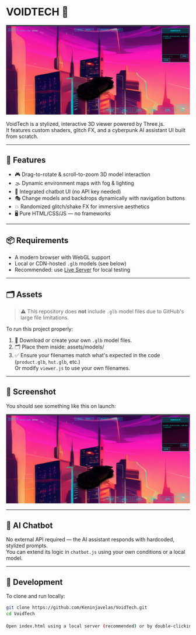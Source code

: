 # VOIDTECH 🌌

![VOIDTECH Screenshot](./Image.png)

VoidTech is a stylized, interactive 3D viewer powered by Three.js.  
It features custom shaders, glitch FX, and a cyberpunk AI assistant UI built from scratch.

---

## 🚀 Features

- 🎮 Drag-to-rotate & scroll-to-zoom 3D model interaction  
- 🌫️ Dynamic environment maps with fog & lighting  
- 🧠 Integrated chatbot UI (no API key needed)  
- 🎭 Change models and backdrops dynamically with navigation buttons  
- 💥 Randomized glitch/shake FX for immersive aesthetics  
- 🖥️ Pure HTML/CSS/JS — no frameworks

---

## 📦 Requirements

- A modern browser with WebGL support  
- Local or CDN-hosted `.glb` models (see below)  
- Recommended: use [Live Server](https://marketplace.visualstudio.com/items?itemName=ritwickdey.LiveServer) for local testing

---

## 🗂️ Assets

> ⚠️ This repository does **not** include `.glb` model files due to GitHub's large file limitations.

To run this project properly:

1. 🔻 Download or create your own `.glb` model files.
2. 🗂️ Place them inside:  assets/models/
3. ✅ Ensure your filenames match what's expected in the code (`product.glb`, `hut.glb`, etc.)  
Or modify `viewer.js` to use your own filenames.

---

## 📸 Screenshot

You should see something like this on launch:

![App Screenshot](./image.png)

---

## 🧠 AI Chatbot

No external API required — the AI assistant responds with hardcoded, stylized prompts.  
You can extend its logic in `chatbot.js` using your own conditions or a local model.

---

## 🧪 Development

To clone and run locally:

```bash
git clone https://github.com/Keninjavelas/VoidTech.git
cd VoidTech

Open index.html using a local server (recommended) or by double-clicking it.
